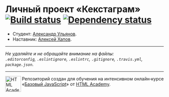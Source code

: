# Личный проект «Кекстаграм» [![Build status][travis-image]][travis-url] [![Dependency status][dependency-image]][dependency-url]

* Студент: [Александр Ульянов](https://up.htmlacademy.ru/javascript/4/user/170014).
* Наставник: [Алексей Хапов](https://htmlacademy.ru/profile/id118459).

---

_Не yдаляйте и не обращайте внимание на файлы:_<br>
_`.editorconfig`, `.eslintignore`, `.eslintrc`, `.gitignore`, `.travis.yml`, `package.json`._

---

<a href="https://htmlacademy.ru/intensive/javascript"><img align="left" width="50" height="50" title="HTML Academy" src="https://up.htmlacademy.ru/static/img/intensive/javascript/logo-for-github.svg"></a>

Репозиторий создан для обучения на интенсивном онлайн‑курсе «[Базовый JavaScript](https://htmlacademy.ru/intensive/javascript)» от [HTML Academy](https://htmlacademy.ru).

[travis-image]: https://travis-ci.org/htmlacademy-javascript/170014-kekstagram.svg?branch=master
[travis-url]: https://travis-ci.org/htmlacademy-javascript/170014-kekstagram
[dependency-image]: https://david-dm.org/htmlacademy-javascript/170014-kekstagram.svg?style=flat-square
[dependency-url]: https://david-dm.org/htmlacademy-javascript/170014-kekstagram
